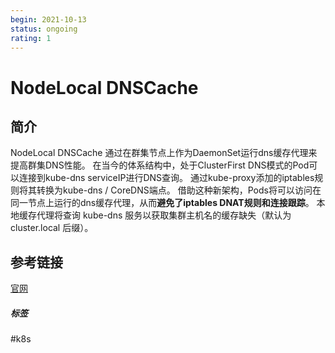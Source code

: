 ```yaml
---
begin: 2021-10-13
status: ongoing
rating: 1
---
```


# NodeLocal DNSCache

## 简介

NodeLocal DNSCache 通过在群集节点上作为DaemonSet运行dns缓存代理来提高群集DNS性能。 在当今的体系结构中，处于ClusterFirst DNS模式的Pod可以连接到kube-dns serviceIP进行DNS查询。 通过kube-proxy添加的iptables规则将其转换为kube-dns / CoreDNS端点。 借助这种新架构，Pods将可以访问在同一节点上运行的dns缓存代理，从而**避免了iptables DNAT规则和连接跟踪**。 本地缓存代理将查询 kube-dns 服务以获取集群主机名的缓存缺失（默认为 cluster.local 后缀）。


## 参考链接

[官网](https://kubernetes.io/zh/docs/tasks/administer-cluster/nodelocaldns/)


##### 标签
#k8s
